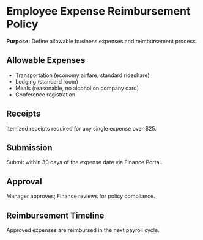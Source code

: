 # Employee Expense Reimbursement Policy
**Purpose:** Define allowable business expenses and reimbursement process.

## Allowable Expenses
- Transportation (economy airfare, standard rideshare)
- Lodging (standard room)
- Meals (reasonable, no alcohol on company card)
- Conference registration

## Receipts
Itemized receipts required for any single expense over $25.

## Submission
Submit within 30 days of the expense date via Finance Portal.

## Approval
Manager approves; Finance reviews for policy compliance.

## Reimbursement Timeline
Approved expenses are reimbursed in the next payroll cycle.
